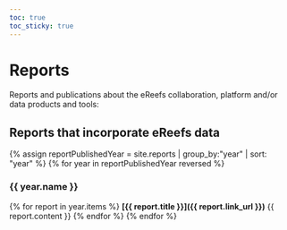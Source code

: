 ```yaml
---
toc: true
toc_sticky: true
---
```


# Reports
Reports and publications about the eReefs collaboration, platform and/or data products and tools: 

## Reports that incorporate eReefs data  

{% assign reportPublishedYear = site.reports | group_by:"year" | sort: "year" %}
{% for year in reportPublishedYear reversed %}
### {{ year.name }}
  {% for report in year.items %}
**[{{ report.title }}]({{ report.link_url }})**
  {{ report.content }}
  {% endfor %}
{% endfor %}

